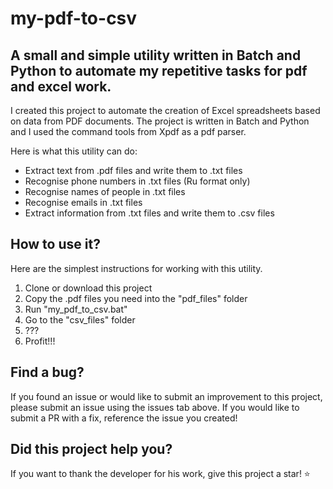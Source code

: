 # my-pdf-to-csv
## A small and simple utility written in Batch and Python to automate my repetitive tasks for pdf and excel work.
I created this project to automate the creation of Excel spreadsheets based on data from PDF documents. The project is written in Batch and Python and I used the command tools from Xpdf as a pdf parser. 

Here is what this utility can do:
* Extract text from .pdf files and write them to .txt files
* Recognise phone numbers in .txt files (Ru format only)
* Recognise names of people in .txt files
* Recognise emails in .txt files
* Extract information from .txt files and write them to .csv files

## How to use it?
Here are the simplest instructions for working with this utility.

1. Clone or download this project
2. Copy the .pdf files you need into the "pdf_files" folder
3. Run "my_pdf_to_csv.bat"
4. Go to the "csv_files" folder
5. ???
6. Profit!!!

## Find a bug?
If you found an issue or would like to submit an improvement to this project, please submit an issue using the issues tab above. If you would like to submit a PR with a fix, reference the issue you created!

## Did this project help you?
If you want to thank the developer for his work, give this project a star! ⭐
